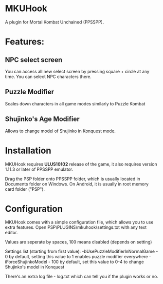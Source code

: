 # MKUHook
 A plugin for Mortal Kombat Unchained (PPSSPP).



# Features:
## NPC select screen

You can access all new select screen by pressing square + circle at any time.
You can select NPC characters there.

## Puzzle Modifier

Scales down characters in all game modes similarly to Puzzle Kombat

## Shujinko's Age Modifier

Allows to change model of Shujinko in Konquest mode.


#  Installation

MKUHook requires **ULUS10102** release of the game, it also requires
version 1.11.3 or later of PPSSPP emulator.

Drag the PSP folder onto PPSSPP folder, which is usually located in Documents folder on
Windows. On Android, it is usually in root memory card folder ("PSP").

# Configuration

MKUHook comes with a simple configuration file, which allows you to use extra features.
Open PSP\PLUGINS\mkuhook\settings.txt with any text editor.

Values are seperate by spaces, 100 means disabled (depends on setting)

Settings list (starting from first value):
-bUsePuzzleModifierInNormalGame - 0 by default, setting this value to 1 enables puzzle modifier everywhere
-iForceShujinkoModel - 100 by default, set this value to 0-4 to change Shujinko's model in Konquest


There's an extra log file - log.txt which can tell you if the plugin works or no.